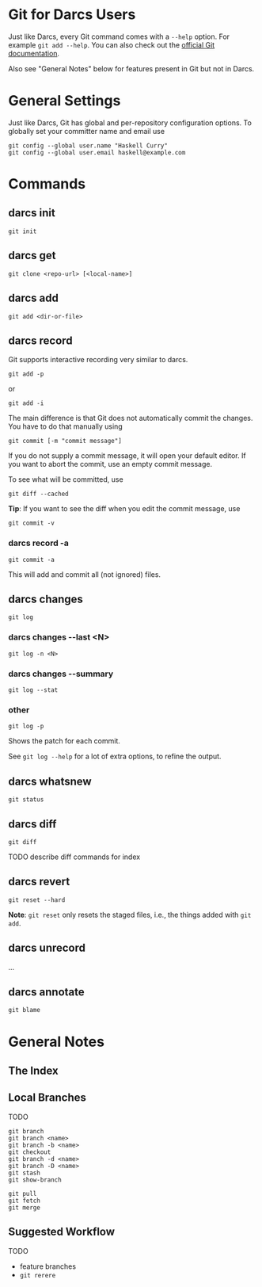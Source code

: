 # Git for Darcs Users


Just like Darcs, every Git command comes with a `--help` option.  For example `git add --help`.  You can also check out the [ official Git documentation](http://git.or.cz/gitwiki/GitDocumentation).


Also see "General Notes" below for features present in Git but not in Darcs.

# General Settings


Just like Darcs, Git has global and per-repository configuration options.  To globally set your committer name and email use

```wiki
git config --global user.name "Haskell Curry"
git config --global user.email haskell@example.com
```

# Commands

## darcs init

```wiki
git init
```

## darcs get

```wiki
git clone <repo-url> [<local-name>]
```

## darcs add

```wiki
git add <dir-or-file>
```

## darcs record


Git supports interactive recording very similar to darcs.

```wiki
git add -p
```


or

```wiki
git add -i
```


The main difference is that Git does not automatically commit the changes.  You have to do that manually using

```wiki
git commit [-m "commit message"]
```


If you do not supply a commit message, it will open your default editor.  If you want to abort the commit, use an empty commit message.


To see what will be committed, use

```wiki
git diff --cached
```

**Tip**: If you want to see the diff when you edit the commit message, use

```wiki
git commit -v
```

### darcs record -a

```wiki
git commit -a
```


This will add and commit all (not ignored) files.

## darcs changes

```wiki
git log
```

### darcs changes --last \<N\>

```wiki
git log -n <N>
```

### darcs changes --summary

```wiki
git log --stat
```

### other

```wiki
git log -p
```


Shows the patch for each commit.


See `git log --help` for a lot of extra options, to refine the output.

## darcs whatsnew

```wiki
git status
```

## darcs diff

```wiki
git diff
```

TODO describe diff commands for index

## darcs revert

```wiki
git reset --hard
```

**Note**: `git reset` only resets the staged files, i.e., the things added with `git add`.

## darcs unrecord


...

## darcs annotate

```wiki
git blame
```

# General Notes

## The Index

## Local Branches

TODO

```wiki
git branch
git branch <name>
git branch -b <name>
git checkout
git branch -d <name>
git branch -D <name>
git stash
git show-branch
```

```wiki
git pull
git fetch
git merge
```

## Suggested Workflow

TODO

- feature branches
- `git rerere`